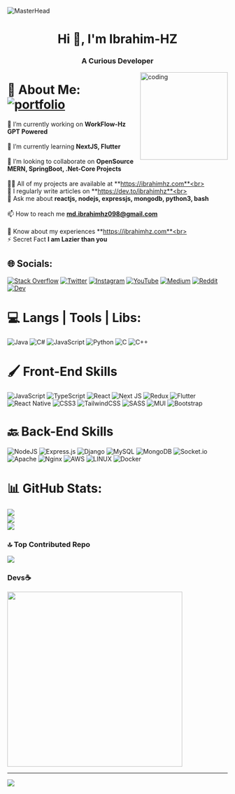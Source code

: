 ![MasterHead](https://gitlab.com/ibrahimhz/ibrahimhz/-/raw/main/banner.jpg?ref_type=heads)
<h1 align="center">Hi 👋, I'm Ibrahim-HZ</h1>
<h3 align="center">A Curious Developer</h3>

<img align="right" alt="coding" width="200" src="https://i.giphy.com/media/TUQ6hOPCUifdH1KWiz/giphy.webp">

# 💫 About Me:  [![portfolio](https://badgen.net/badge/ibrahimhz/10)](https://ibrahimhz.com)
🔭 I’m currently working on **WorkFlow-Hz GPT Powered**<br><br>🌱 I’m currently learning **NextJS, Flutter**<br><br>👯 I’m looking to collaborate on **OpenSource MERN, SpringBoot, .Net-Core Projects**<br><br>👨‍💻 All of my projects are available at **https://ibrahimhz.com**<br><br>📝 I regularly write articles on **https://dev.to/ibrahimhz**<br><br>💬 Ask me about **reactjs, nodejs, expressjs, mongodb, python3, bash**<br><br>📫 How to reach me **md.ibrahimhz098@gmail.com**<br><br>📄 Know about my experiences **https://ibrahimhz.com**<br><br>⚡ Secret Fact **I am Lazier than you**


## 🌐 Socials:
[![Stack Overflow](https://img.shields.io/badge/-Stackoverflow-FE7A16?logo=stack-overflow&logoColor=white)](https://stackoverflow.com/users/22464752) [![Twitter](https://img.shields.io/badge/Twitter-%231DA1F2.svg?logo=Twitter&logoColor=white)](https://twitter.com/the_ibrahimhz) [![Instagram](https://img.shields.io/badge/Instagram-%23E4405F.svg?logo=Instagram&logoColor=white)](https://instagram.com/the_ibrahimhz/) [![YouTube](https://img.shields.io/badge/YouTube-%23FF0000.svg?logo=YouTube&logoColor=white)](https://youtube.com/@DankDevs) [![Medium](https://img.shields.io/badge/Medium-12100E?logo=medium&logoColor=white)](https://medium.com/@ibrahimhz) [![Reddit](https://img.shields.io/badge/Reddit-%23FF4500.svg?logo=Reddit&logoColor=white)](https://reddit.com/user/ibrahimhz) [![Dev](https://img.shields.io/badge/dev.to-0A0A0A?style=for-the-badge&logo=devdotto&logoColor=white)](https://dev.to/ibrahimhz)

# 💻 Langs | Tools | Libs:
![Java](https://img.shields.io/badge/java-%23ED8B00.svg?style=for-the-badge&logo=java&logoColor=white) ![C#](https://img.shields.io/badge/c%23-%23239120.svg?style=for-the-badge&logo=csharp&logoColor=white) ![JavaScript](https://img.shields.io/badge/javascript-%23323330.svg?style=for-the-badge&logo=javascript&logoColor=%23F7DF1E) ![Python](https://img.shields.io/badge/python-3670A0?style=for-the-badge&logo=python&logoColor=ffdd54) ![C](https://img.shields.io/badge/c-%2300599C.svg?style=for-the-badge&logo=c&logoColor=white) ![C++](https://img.shields.io/badge/c++-%2300599C.svg?style=for-the-badge&logo=c%2B%2B&logoColor=white)
# 🖌️ Front-End Skills
![JavaScript](https://img.shields.io/badge/javascript-%23323330.svg?style=for-the-badge&logo=javascript&logoColor=%23F7DF1E) ![TypeScript](https://img.shields.io/badge/typescript-%23007ACC.svg?style=for-the-badge&logo=typescript&logoColor=white) ![React](https://img.shields.io/badge/react-%2320232a.svg?style=for-the-badge&logo=react&logoColor=%2361DAFB) ![Next JS](https://img.shields.io/badge/Next-black?style=for-the-badge&logo=next.js&logoColor=white) ![Redux](https://img.shields.io/badge/redux-%23593d88.svg?style=for-the-badge&logo=redux&logoColor=white) ![Flutter](https://img.shields.io/badge/Flutter-%2302569B.svg?style=for-the-badge&logo=Flutter&logoColor=white) ![React Native](https://img.shields.io/badge/react_native-%2320232a.svg?style=for-the-badge&logo=react&logoColor=%2361DAFB) ![CSS3](https://img.shields.io/badge/css3-%231572B6.svg?style=for-the-badge&logo=css3&logoColor=white) ![TailwindCSS](https://img.shields.io/badge/tailwindcss-%2338B2AC.svg?style=for-the-badge&logo=tailwind-css&logoColor=white) ![SASS](https://img.shields.io/badge/SASS-hotpink.svg?style=for-the-badge&logo=SASS&logoColor=white) ![MUI](https://img.shields.io/badge/MUI-%230081CB.svg?style=for-the-badge&logo=material-ui&logoColor=white) ![Bootstrap](https://img.shields.io/badge/bootstrap-%23563D7C.svg?style=for-the-badge&logo=bootstrap&logoColor=white)

# 🔙 Back-End Skills
![NodeJS](https://img.shields.io/badge/node.js-6DA55F?style=for-the-badge&logo=node.js&logoColor=white) ![Express.js](https://img.shields.io/badge/express.js-%23404d59.svg?style=for-the-badge&logo=express&logoColor=%2361DAFB) ![Django](https://img.shields.io/badge/django-%23092E20.svg?style=for-the-badge&logo=django&logoColor=white) ![MySQL](https://img.shields.io/badge/mysql-%2300f.svg?style=for-the-badge&logo=mysql&logoColor=white) ![MongoDB](https://img.shields.io/badge/MongoDB-%234ea94b.svg?style=for-the-badge&logo=mongodb&logoColor=white) ![Socket.io](https://img.shields.io/badge/Socket.io-black?style=for-the-badge&logo=socket.io&badgeColor=010101) ![Apache](https://img.shields.io/badge/apache-%23D42029.svg?style=for-the-badge&logo=apache&logoColor=white) ![Nginx](https://img.shields.io/badge/nginx-%23009639.svg?style=for-the-badge&logo=nginx&logoColor=white) ![AWS](https://img.shields.io/badge/AWS-%23FF9900.svg?style=for-the-badge&logo=amazon-aws&logoColor=white) ![LINUX](https://img.shields.io/badge/Linux-FCC624?style=for-the-badge&logo=linux&logoColor=black) ![Docker](https://img.shields.io/badge/docker-%230db7ed.svg?style=for-the-badge&logo=docker&logoColor=white)

# 📊 GitHub Stats:
![](https://github-readme-stats.vercel.app/api?username=ibrahimhz1&theme=tokyonight&hide_border=false&include_all_commits=true&count_private=true)<br/>
![](https://github-readme-streak-stats.herokuapp.com/?user=ibrahimhz1&theme=tokyonight&hide_border=false)<br/>
![](https://github-readme-stats.vercel.app/api/top-langs/?username=ibrahimhz1&theme=tokyonight&hide_border=false&include_all_commits=true&count_private=true&layout=compact)

### 🔝 Top Contributed Repo
![](https://github-contributor-stats.vercel.app/api?username=ibrahimhz1&limit=5&theme=dracula&combine_all_yearly_contributions=true)

### Devs☕
<img src='https://randommeme-five.vercel.app/' style="height: 400px;"/>

---
[![](https://visitcount.itsvg.in/api?id=ibrahimhz1&icon=0&color=3)](https://visitcount.itsvg.in)

